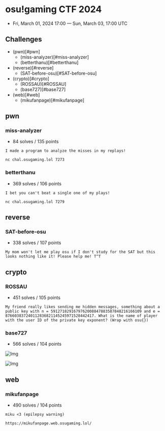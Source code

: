 # osu!gaming CTF 2024

- Fri, March 01, 2024 17:00 — Sun, March 03, 17:00 UTC 

## Challenges

- (pwn)[#pwn]
    - (miss-analyzer)[#miss-analyzer]
    - (betterthanu)[#betterthanu]
- (reverse)[#reverse]
    - (SAT-before-osu)[#SAT-before-osu]
- (crypto)[#crypto]
    - (ROSSAU)[#ROSSAU]
    - (base727)[#base727]
- (web)[#web]
    - (mikufanpage)[#mikufanpage]

## pwn

### miss-analyzer
- 84 solves / 135 points

```
I made a program to analyze the misses in my replays!

nc chal.osugaming.lol 7273
```

### betterthanu
- 369 solves / 106 points

```
I bet you can't beat a single one of my plays!

nc chal.osugaming.lol 7279
```

## reverse

### SAT-before-osu
- 338 solves / 107 points

```
My mom won't let me play osu if I don't study for the SAT but this looks nothing like it! Please help me! T^T
```

## crypto

### ROSSAU
- 451 solves / 105 points

```
My friend really likes sending me hidden messages, something about a public key with n = 5912718291679762008847883587848216166109 and e = 876603837240112836821145245971528442417. What is the name of player with the user ID of the private key exponent? (Wrap with osu{})
```

### base727
- 566 solves / 104 points

![Img](https://i.postimg.cc/1zqpdVDP/image.png)

![Img](https://i.postimg.cc/pL08rYJP/chat.png)

## web

### mikufanpage
- 490 solves / 104 points

```
miku <3 (epilepsy warning)

https://mikufanpage.web.osugaming.lol/
```